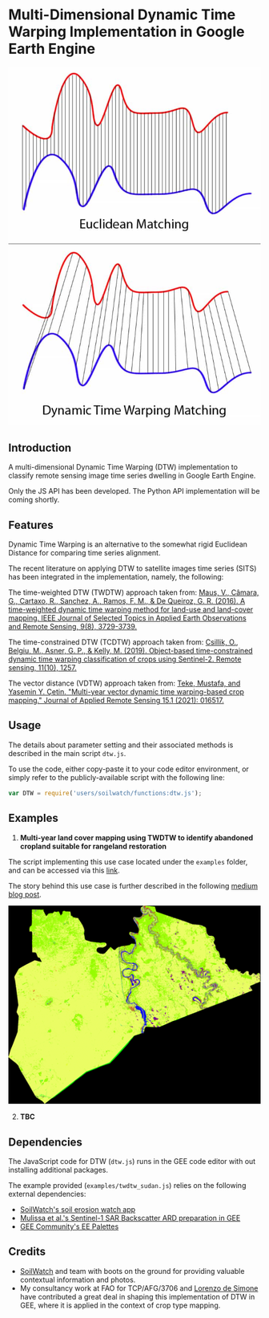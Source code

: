# Multi-Dimensional Dynamic Time Warping Implementation in Google Earth Engine

![Euclidean vs DTW comparison](images/Euclidean_vs_DTW.jpg)

## Introduction
A multi-dimensional Dynamic Time Warping (DTW) implementation to classify remote sensing image time series dwelling in Google Earth Engine.

Only the JS API has been developed. The Python API implementation will be coming shortly.

## Features
Dynamic Time Warping is an alternative to the somewhat rigid Euclidean Distance for comparing time series alignment.

The recent literature on applying DTW to satellite images time series (SITS) has been integrated in the implementation, namely, the following:

The time-weighted DTW (TWDTW) approach taken from: [Maus, V., Câmara, G., Cartaxo, R., Sanchez, A., Ramos, F. M., & De Queiroz, G. R. (2016).
                                          A time-weighted dynamic time warping method for land-use and land-cover mapping.
                                          IEEE Journal of Selected Topics in Applied Earth Observations and Remote Sensing, 9(8), 3729-3739.](http://www.esensing.org/docs/Maus_TWDTW_JSTARS2016.pdf)

The time-constrained DTW (TCDTW) approach taken from: [Csillik, O., Belgiu, M., Asner, G. P., & Kelly, M. (2019).
                                          Object-based time-constrained dynamic time warping classification of crops using Sentinel-2.
                                          Remote sensing, 11(10), 1257.](https://www.mdpi.com/2072-4292/11/10/1257)

The vector distance (VDTW) approach taken from: [Teke, Mustafa, and Yasemin Y. Çetin.
                                          "Multi-year vector dynamic time warping-based crop mapping."
                                          Journal of Applied Remote Sensing 15.1 (2021): 016517.](https://www.spiedigitallibrary.org/journals/journal-of-applied-remote-sensing/volume-15/issue-1/016517/Multi-year-vector-dynamic-time-warping-based-crop-mapping/10.1117/1.JRS.15.016517.short?SSO=1)

## Usage
The details about parameter setting and their associated methods is described in the main script `dtw.js`.

To use the code, either copy-paste it to your code editor environment, or simply refer to the publicly-available script with the following line:
```js
var DTW = require('users/soilwatch/functions:dtw.js');
```

## Examples

1. **Multi-year land cover mapping using TWDTW to identify abandoned cropland suitable for rangeland restoration**

The script implementing this use case located under the `examples` folder, and can be accessed via this [link](https://code.earthengine.google.com/698918186d154d4dd97f71f0137ba7c4).

The story behind this use case is further described in the following [medium blog post](https://medium.com/@ouelletteweo/dynamic-time-warping-for-satellite-image-time-series-classification-872d9e54b8d).

![Sudan Sennar DTW example](images/Sudan_TWDTW_example.gif)

2. **TBC**

## Dependencies
The JavaScript code for DTW (`dtw.js`) runs in the GEE code editor with out installing additional packages.

The example provided (`examples/twdtw_sudan.js`) relies on the following external dependencies:
- [SoilWatch's soil erosion watch app](https://github.com/SoilWatch/soil-erosion-watch)
- [Mulissa et al.'s Sentinel-1 SAR Backscatter ARD preparation in GEE](https://github.com/adugnag/gee_s1_ard)
- [GEE Community's EE Palettes](https://github.com/gee-community/ee-palettes)

## Credits

- [SoilWatch](https://soilwatch.eu/) and team with boots on the ground for providing valuable contextual information and photos.
- My consultancy work at FAO for TCP/AFG/3706 and [Lorenzo de Simone](https://www.linkedin.com/in/lorenzo-de-simone/) 
  have contributed a great deal in shaping this implementation of DTW in GEE, where it is applied in the context of crop type mapping.
